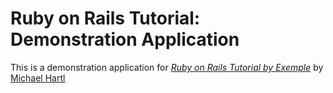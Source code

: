 # Ruby on Rails Tutorial: Demonstration Application

This is a demonstration application for [*Ruby on Rails Tutorial by Exemple*](http://railstutorial.org) by [Michael Hartl](http://michaelhartl.com)